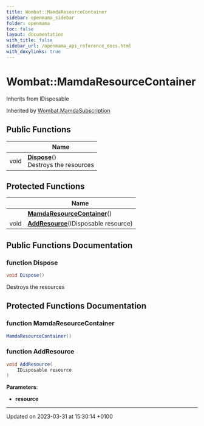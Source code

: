 ```yaml
---
title: Wombat::MamdaResourceContainer
sidebar: openmama_sidebar
folder: openmama
toc: false
layout: documentation
with_title: false
sidebar_url: /openmama_api_reference_docs.html
with_doxylinks: true
---
```


# Wombat::MamdaResourceContainer





Inherits from IDisposable

Inherited by [Wombat.MamdaSubscription](classWombat_1_1MamdaSubscription.html)

## Public Functions

|                | Name           |
| -------------- | -------------- |
| void | **[Dispose](classWombat_1_1MamdaResourceContainer.html#function-dispose)**()<br>Destroys the resources  |

## Protected Functions

|                | Name           |
| -------------- | -------------- |
| | **[MamdaResourceContainer](classWombat_1_1MamdaResourceContainer.html#function-mamdaresourcecontainer)**() |
| void | **[AddResource](classWombat_1_1MamdaResourceContainer.html#function-addresource)**(IDisposable resource) |

## Public Functions Documentation

### function Dispose

```csharp
void Dispose()
```

Destroys the resources 

## Protected Functions Documentation

### function MamdaResourceContainer

```csharp
MamdaResourceContainer()
```


### function AddResource

```csharp
void AddResource(
    IDisposable resource
)
```


**Parameters**: 

  * **resource** 


-------------------------------

Updated on 2023-03-31 at 15:30:14 +0100